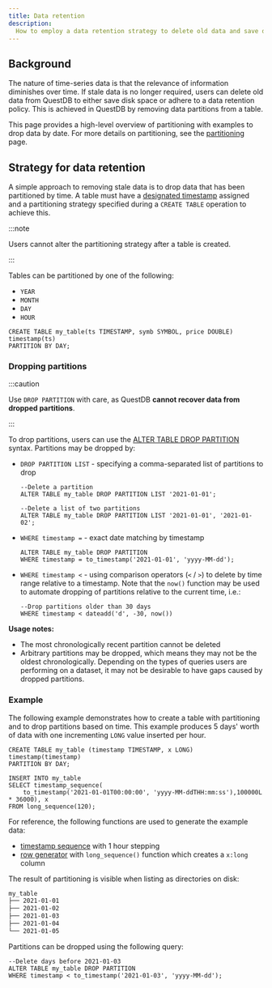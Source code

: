 ```yaml
---
title: Data retention
description:
  How to employ a data retention strategy to delete old data and save disk space
---
```


## Background

The nature of time-series data is that the relevance of information diminishes
over time. If stale data is no longer required, users can delete old data from
QuestDB to either save disk space or adhere to a data retention policy. This is
achieved in QuestDB by removing data partitions from a table.

This page provides a high-level overview of partitioning with examples to drop
data by date. For more details on partitioning, see the
[partitioning](/docs/concept/partitions) page.

## Strategy for data retention

A simple approach to removing stale data is to drop data that has been
partitioned by time. A table must have a
[designated timestamp](/docs/concept/designated-timestamp) assigned and a
partitioning strategy specified during a `CREATE TABLE` operation to achieve
this.

:::note

Users cannot alter the partitioning strategy after a table is created.

:::

Tables can be partitioned by one of the following:

- `YEAR`
- `MONTH`
- `DAY`
- `HOUR`

```questdb-sql title="Creating a table and partitioning by DAY"
CREATE TABLE my_table(ts TIMESTAMP, symb SYMBOL, price DOUBLE) timestamp(ts)
PARTITION BY DAY;
```

### Dropping partitions

:::caution

Use `DROP PARTITION` with care, as QuestDB **cannot recover data from dropped
partitions**.

:::

To drop partitions, users can use the
[ALTER TABLE DROP PARTITION](/docs/reference/sql/alter-table-drop-partition)
syntax. Partitions may be dropped by:

- `DROP PARTITION LIST` - specifying a comma-separated list of partitions to
  drop

  ```questdb-sql
  --Delete a partition
  ALTER TABLE my_table DROP PARTITION LIST '2021-01-01';

  --Delete a list of two partitions
  ALTER TABLE my_table DROP PARTITION LIST '2021-01-01', '2021-01-02';
  ```

- `WHERE timestamp =` - exact date matching by timestamp

  ```questdb-sql
  ALTER TABLE my_table DROP PARTITION
  WHERE timestamp = to_timestamp('2021-01-01', 'yyyy-MM-dd');
  ```

- `WHERE timestamp <` - using comparison operators (`<` / `>`) to delete by time
  range relative to a timestamp. Note that the `now()` function may be used to
  automate dropping of partitions relative to the current time, i.e.:

  ```questdb-sql
  --Drop partitions older than 30 days
  WHERE timestamp < dateadd('d', -30, now())
  ```

**Usage notes:**

- The most chronologically recent partition cannot be deleted
- Arbitrary partitions may be dropped, which means they may not be the oldest
  chronologically. Depending on the types of queries users are performing on a
  dataset, it may not be desirable to have gaps caused by dropped partitions.

### Example

The following example demonstrates how to create a table with partitioning and
to drop partitions based on time. This example produces 5 days' worth of data
with one incrementing `LONG` value inserted per hour.

```questdb-sql title="Create a partitioned table and generate data"
CREATE TABLE my_table (timestamp TIMESTAMP, x LONG) timestamp(timestamp)
PARTITION BY DAY;

INSERT INTO my_table
SELECT timestamp_sequence(
    to_timestamp('2021-01-01T00:00:00', 'yyyy-MM-ddTHH:mm:ss'),100000L * 36000), x
FROM long_sequence(120);
```

For reference, the following functions are used to generate the example data:

- [timestamp sequence](/docs/reference/function/timestamp-generator#timestamp_sequence)
  with 1 hour stepping
- [row generator](/docs/reference/function/row-generator#long_sequence) with
  `long_sequence()` function which creates a `x:long` column

The result of partitioning is visible when listing as directories on disk:

```bash title="path/to/<QuestDB-root>/db"
my_table
├── 2021-01-01
├── 2021-01-02
├── 2021-01-03
├── 2021-01-04
└── 2021-01-05
```

Partitions can be dropped using the following query:

```
--Delete days before 2021-01-03
ALTER TABLE my_table DROP PARTITION
WHERE timestamp < to_timestamp('2021-01-03', 'yyyy-MM-dd');
```
